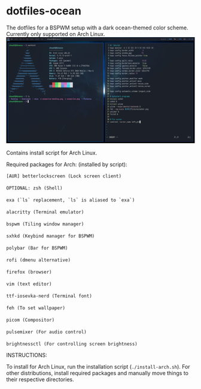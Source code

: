 # dotfiles-ocean
The dotfiles for a BSPWM setup with a dark ocean-themed color scheme. Currently only supported on Arch Linux.
![Screenshot](oceanrice.png)

Contains install script for Arch Linux.

Required packages for Arch: (installed by script):
	
	[AUR] betterlockscreen (Lock screen client)
	
	OPTIONAL: zsh (Shell)
	
	exa (`ls` replacement, `ls` is aliased to `exa`)
	
	alacritty (Terminal emulator)

	bspwm (Tiling window manager)
	
	sxhkd (Keybind manager for BSPWM)

	polybar (Bar for BSPWM)

	rofi (dmenu alternative)

	firefox (browser)

	vim (text editor)

	ttf-iosevka-nerd (Terminal font)

	feh (To set wallpaper)

	picom (Compositor)

	pulsemixer (For audio control)

	brightnessctl (For controlling screen brightness)


INSTRUCTIONS:

To install for Arch Linux, run the installation script (`./install-arch.sh`). For other distributions, install required packages and manually move things to their respective directories.
